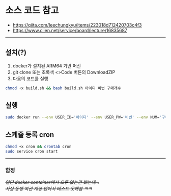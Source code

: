# 소스 코드 참고
* https://qiita.com/leechungkyu/items/223018d712420703c4f3
* https://www.clien.net/service/board/lecture/16835687
---

## 설치(?)
1. docker가 설치된 ARM64 기반 머신
2. git clone 또는 초록색 <>Code 버튼의 DownloadZIP
3. 다음의 코드를 실행
```bash
chmod +x build.sh && bash build.sh 아이디 비번 구매개수
```

## 실행
```bash
sudo docker run --env USER_ID='아이디' --env USER_PW='비번' --env NUM='구매개수' -d lotto
```

## 스케쥴 등록 cron
```bash
chmod +x cron && crontab cron
sudo service cron start
```
---
### 함정
<s>_일단 docker container에서 오류 없는건 봤는데..._</s>\
<s>_사실 동행 복권 계정 없어서 테스트 못해봄 ㅋㅋ_</s>
